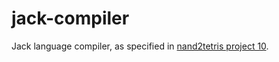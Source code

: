 # jack-compiler
Jack language compiler, as specified in [nand2tetris project 10](https://www.nand2tetris.org/project10).<br>
